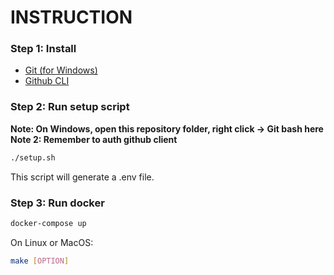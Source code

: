 # INSTRUCTION
### Step 1: Install
- [Git (for Windows)](https://git-scm.com/)
- [Github CLI](https://cli.github.com/)
### Step 2: Run setup script
**Note: On Windows, open this repository folder, right click -> Git bash here**
**Note 2: Remember to auth github client**
```bash
./setup.sh
```
This script will generate a .env file.
### Step 3: Run docker
```bash
docker-compose up
```
On Linux or MacOS:
```bash
make [OPTION]
```